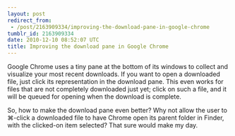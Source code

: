 ```yaml
---
layout: post
redirect_from:
 - /post/2163909334/improving-the-download-pane-in-google-chrome
tumblr_id: 2163909334
date: 2010-12-10 08:52:07 UTC
title: Improving the download pane in Google Chrome
---
```


Google Chrome uses a tiny pane at the bottom of its windows to collect and visualize your most recent downloads. If you want to open a downloaded file, just click its representation in the download pane. This even works for files that are not completely downloaded just yet; click on such a file, and it will be queued for opening when the download is complete.

So, how to make the download pane even better? Why not allow the user to ⌘-click a downloaded file to have Chrome open its parent folder in Finder, with the clicked-on item selected? That sure would make my day.
